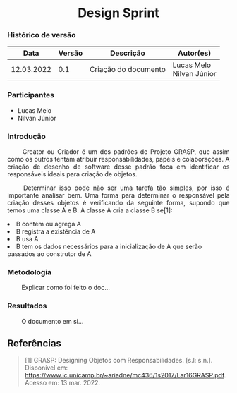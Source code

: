 # <center> Design Sprint

### Histórico de versão<br>

| Data       | Versão | Descrição            | Autor(es)                    |
| ---------- | ------ | -------------------- | ---------------------------- |
| 12.03.2022 | 0.1    | Criação do documento | Lucas Melo <br>Nilvan Júnior |

### Participantes

- Lucas Melo
- Nilvan Júnior

### Introdução

<p align="justify">&emsp;&emsp;
    Creator ou Criador é um dos padrões de Projeto GRASP, que assim como os outros tentam atribuir responsabilidades, papéis e colaborações. A criação de desenho de software desse padrão foca em identificar os responsáveis ideais para criação de objetos. 
</p>

<p align="justify">&emsp;&emsp;
    Determinar isso pode não ser uma tarefa tão simples, por isso é importante analisar bem. Uma forma para determinar o responsável pela criação desses objetos é verificando da seguinte forma, supondo que temos uma classe A e B. A classe A cria a classe B se[1]:
</p>

 <li>B contém ou agrega A</li>
 <li>B registra a existência de A</li>
 <li>B usa A</li>
 <li>B tem os dados necessários para a inicialização de A que serão passados ao construtor de A</li>

### Metodologia

<p align="justify">&emsp;&emsp; 
    Explicar como foi feito o doc...
</p>

### Resultados

<p align="justify">&emsp;&emsp;
    O documento em si...
</p>

## Referências

> [1] GRASP: Designing Objetos com Responsabilidades. [s.l: s.n.]. Disponível em: <https://www.ic.unicamp.br/~ariadne/mc436/1s2017/Lar16GRASP.pdf>. Acesso em: 13 mar. 2022.

‌
